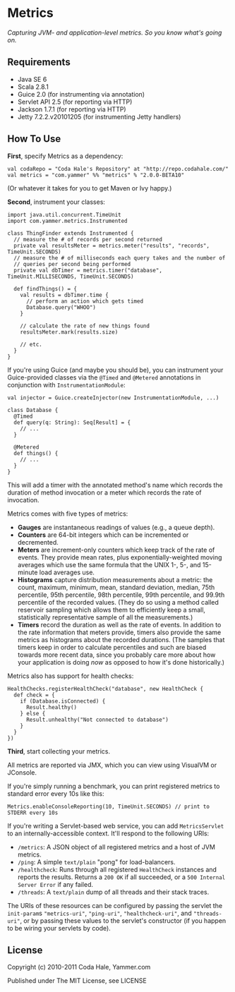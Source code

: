 Metrics
=======

*Capturing JVM- and application-level metrics. So you know what's going on.*

Requirements
------------

* Java SE 6
* Scala 2.8.1
* Guice 2.0 (for instrumenting via annotation)
* Servlet API 2.5 (for reporting via HTTP)
* Jackson 1.7.1 (for reporting via HTTP)
* Jetty 7.2.2.v20101205 (for instrumenting Jetty handlers)


How To Use
----------

**First**, specify Metrics as a dependency:

    val codaRepo = "Coda Hale's Repository" at "http://repo.codahale.com/"
    val metrics = "com.yammer" %% "metrics" % "2.0.0-BETA10"

(Or whatever it takes for you to get Maven or Ivy happy.)

**Second**, instrument your classes:

    import java.util.concurrent.TimeUnit
    import com.yammer.metrics.Instrumented
    
    class ThingFinder extends Instrumented {
      // measure the # of records per second returned
      private val resultsMeter = metrics.meter("results", "records", TimeUnit.SECONDS)
      // measure the # of milliseconds each query takes and the number of
      // queries per second being performed
      private val dbTimer = metrics.timer("database", TimeUnit.MILLISECONDS, TimeUnit.SECONDS)
      
      def findThings() = {
        val results = dbTimer.time {
          // perform an action which gets timed
          Database.query("WHOO")
        }
        
        // calculate the rate of new things found
        resultsMeter.mark(results.size)
        
        // etc.
      }
    }

If you're using Guice (and maybe you should be), you can instrument your
Guice-provided classes via the `@Timed` and `@Metered` annotations in
conjunction with `InstrumentationModule`:

    val injector = Guice.createInjector(new InstrumentationModule, ...)

    class Database {
      @Timed
      def query(q: String): Seq[Result] = {
        // ...
      }

      @Metered
      def things() {
        // ...
      }
    }

This will add a timer with the annotated method's name which records the
duration of method invocation or a meter which records the rate of invocation.

Metrics comes with five types of metrics:

* **Gauges** are instantaneous readings of values (e.g., a queue depth).
* **Counters** are 64-bit integers which can be incremented or decremented.
* **Meters** are increment-only counters which keep track of the rate of events.
  They provide mean rates, plus exponentially-weighted moving averages which
  use the same formula that the UNIX 1-, 5-, and 15-minute load averages use.
* **Histograms** capture distribution measurements about a metric: the count,
  maximum, minimum, mean, standard deviation, median, 75th percentile, 95th
  percentile, 98th percentile, 99th percentile, and 99.9th percentile of the
  recorded values. (They do so using a method called reservoir sampling which
  allows them to efficiently keep a small, statistically representative sample
  of all the measurements.)
* **Timers** record the duration as well as the rate of events. In addition to
  the rate information that meters provide, timers also provide the same metrics
  as histograms about the recorded durations. (The samples that timers keep in
  order to calculate percentiles and such are biased towards more recent data,
  since you probably care more about how your application is doing *now* as
  opposed to how it's done historically.)

Metrics also has support for health checks:

    HealthChecks.registerHealthCheck("database", new HealthCheck {
      def check = {
        if (Database.isConnected) {
          Result.healthy()
        } else {
          Result.unhealthy("Not connected to database")
        }
      }
    })

**Third**, start collecting your metrics.

All metrics are reported via JMX, which you can view using VisualVM or JConsole.

If you're simply running a benchmark, you can print registered metrics to 
standard error every 10s like this:

    Metrics.enableConsoleReporting(10, TimeUnit.SECONDS) // print to STDERR every 10s

If you're writing a Servlet-based web service, you can add `MetricsServlet` to
an internally-accessible context. It'll respond to the following URIs:
    
* `/metrics`: A JSON object of all registered metrics and a host of JVM metrics.
* `/ping`: A simple `text/plain` "pong" for load-balancers.
* `/healthcheck`: Runs through all registered `HealthCheck` instances and 
                  reports the results. Returns a `200 OK` if all succeeded, or a
                  `500 Internal Server Error` if any failed.
* `/threads`: A `text/plain` dump of all threads and their stack traces.

The URIs of these resources can be configured by passing the servlet the
`init-param`s `"metrics-uri"`, `"ping-uri"`, `"healthcheck-uri"`, and
`"threads-uri"`, or by passing these values to the servlet's constructor
(if you happen to be wiring your servlets by code).


License
-------

Copyright (c) 2010-2011 Coda Hale, Yammer.com

Published under The MIT License, see LICENSE
